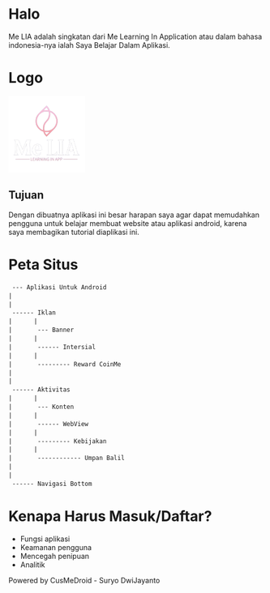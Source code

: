 # Halo
Me LIA adalah singkatan dari Me Learning In Application atau dalam bahasa indonesia-nya ialah Saya Belajar Dalam Aplikasi.

# Logo
[<img alt="Me LIA" title="Me LIA" width="30%" src="assets/logo/melia.png" />](assets/logo/melia.png)

## Tujuan
Dengan dibuatnya aplikasi ini besar harapan saya agar dapat memudahkan pengguna untuk belajar membuat website atau aplikasi android, karena saya membagikan tutorial diaplikasi ini.

# Peta Situs
``` txt
 --- Aplikasi Untuk Android
|
|
 ------ Iklan
|      |
|       --- Banner
|      |
|       ------ Intersial
|      |
|       --------- Reward CoinMe
|
|
 ------ Aktivitas
|      |
|       --- Konten
|      |
|       ------ WebView
|      |
|       --------- Kebijakan
|      |
|       ------------ Umpan Balil
|
|
 ------ Navigasi Bottom
```

# Kenapa Harus Masuk/Daftar?
- Fungsi aplikasi
- Keamanan pengguna
- Mencegah penipuan
- Analitik


Powered by CusMeDroid - Suryo DwiJayanto

